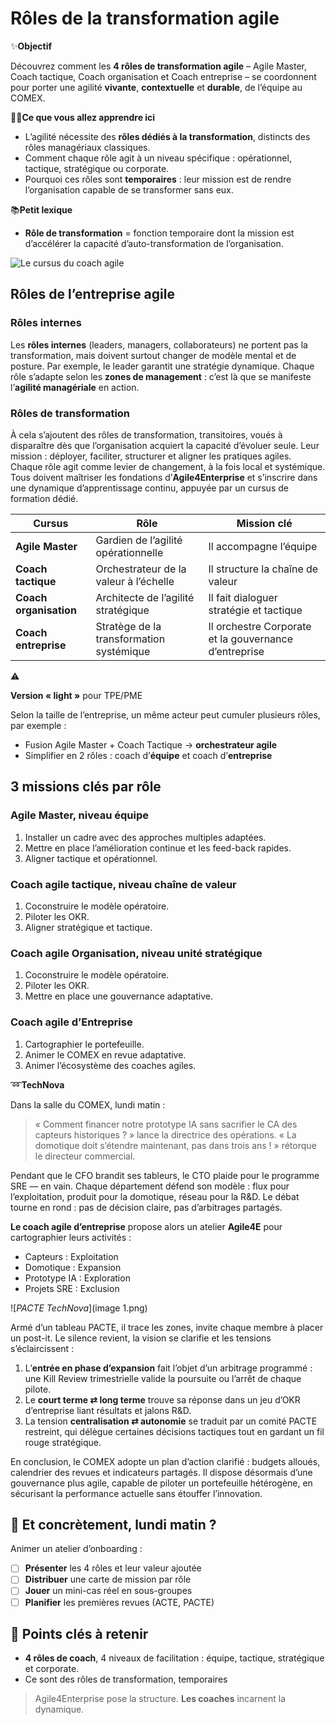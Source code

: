 # Rôles de la transformation agile

✨**Objectif**

Découvrez comment les **4 rôles de transformation agile** – Agile Master, Coach tactique, Coach organisation et Coach entreprise – se coordonnent pour porter une agilité **vivante**, **contextuelle** et **durable**, de l’équipe au COMEX.

🧑‍🎓**Ce que vous allez apprendre ici**

- L’agilité nécessite des **rôles dédiés à la transformation**, distincts des rôles managériaux classiques.
- Comment chaque rôle agit à un niveau spécifique : opérationnel, tactique, stratégique ou corporate.
- Pourquoi ces rôles sont **temporaires** : leur mission est de rendre l’organisation capable de se transformer sans eux.

📚**Petit lexique**

- **Rôle de transformation** = fonction temporaire dont la mission est d’accélérer la capacité d’auto-transformation de l’organisation.

![Le cursus du coach agile](image.png)

## Rôles de l’entreprise agile

### Rôles internes

Les **rôles internes** (leaders, managers, collaborateurs) ne portent pas la transformation, mais doivent surtout changer de modèle mental et de posture. Par exemple, le leader garantit une stratégie dynamique. Chaque rôle s’adapte selon les **zones de management** : c’est là que se manifeste l’**agilité managériale** en action.

### Rôles de transformation

À cela s’ajoutent des rôles de transformation, transitoires, voués à disparaître dès que l’organisation acquiert la capacité d’évoluer seule. Leur mission : déployer, faciliter, structurer et aligner les pratiques agiles. Chaque rôle agit comme levier de changement, à la fois local et systémique. Tous doivent maîtriser les fondations d’**Agile4Enterprise** et s’inscrire dans une dynamique d’apprentissage continu, appuyée par un cursus de formation dédié.

| Cursus | Rôle | Mission clé |
| --- | --- | --- |
| **Agile Master** | Gardien de l’agilité opérationnelle | Il accompagne l’équipe |
| **Coach tactique** | Orchestrateur de la valeur à l’échelle | Il structure la chaîne de valeur |
| **Coach organisation** | Architecte de l’agilité stratégique|Il fait dialoguer stratégie et tactique |
| **Coach entreprise** | Stratège de la transformation systémique | Il orchestre Corporate et la gouvernance d’entreprise |

⚠️

**Version « light »** pour TPE/PME

Selon la taille de l’entreprise, un même acteur peut cumuler plusieurs rôles, par exemple :

- Fusion Agile Master + Coach Tactique → **orchestrateur agile**
- Simplifier en 2 rôles : coach d’**équipe** et coach d’**entreprise**

## 3 missions clés par rôle

### Agile Master, niveau équipe

1. Installer un cadre avec des approches multiples adaptées.
2. Mettre en place l’amélioration continue et les feed-back rapides.
3. Aligner tactique et opérationnel.

### Coach agile tactique, niveau chaîne de valeur

1. Coconstruire le modèle opératoire.
2. Piloter les OKR.
3. Aligner stratégique et tactique.

### Coach agile Organisation, niveau unité stratégique

1. Coconstruire le modèle opératoire.
2. Piloter les OKR.
3. Mettre en place une gouvernance adaptative.

### Coach agile d’Entreprise

1. Cartographier le portefeuille.
2. Animer le COMEX en revue adaptative.
3. Animer l’écosystème des coaches agiles.

➿**TechNova**

Dans la salle du COMEX, lundi matin :

> « Comment financer notre prototype IA sans sacrifier le CA des capteurs historiques ? » lance la directrice des opérations. 
> « La domotique doit s’étendre maintenant, pas dans trois ans ! » rétorque le directeur commercial.

Pendant que le CFO brandit ses tableurs, le CTO plaide pour le programme SRE — en vain. Chaque département défend son modèle : flux pour l’exploitation, produit pour la domotique, réseau pour la R&D. Le débat tourne en rond : pas de décision claire, pas d’arbitrages partagés.

**Le coach agile d’entreprise** propose alors un atelier **Agile4E** pour cartographier leurs activités :

- Capteurs : Exploitation
- Domotique : Expansion
- Prototype IA : Exploration
- Projets SRE : Exclusion

![*PACTE TechNova*](image 1.png)

Armé d’un tableau PACTE, il trace les zones, invite chaque membre à placer un post-it. Le silence revient, la vision se clarifie et les tensions s’éclaircissent :

1. L’**entrée en phase d’expansion** fait l’objet d’un arbitrage programmé : une Kill Review trimestrielle valide la poursuite ou l’arrêt de chaque pilote.
2. Le **court terme ⇄ long terme** trouve sa réponse dans un jeu d’OKR d’entreprise liant résultats et jalons R&D.
3. La tension **centralisation ⇄ autonomie** se traduit par un comité PACTE restreint, qui délègue certaines décisions tactiques tout en gardant un fil rouge stratégique.

En conclusion, le COMEX adopte un plan d’action clarifié : budgets alloués, calendrier des revues et indicateurs partagés. Il dispose désormais d’une gouvernance plus agile, capable de piloter un portefeuille hétérogène, en sécurisant la performance actuelle sans étouffer l’innovation.

## 👣 Et concrètement, lundi matin ?

Animer un atelier d’onboarding :

- [ ] **Présenter** les 4 rôles et leur valeur ajoutée
- [ ] **Distribuer** une carte de mission par rôle
- [ ] **Jouer** un mini-cas réel en sous-groupes
- [ ] **Planifier** les premières revues (ACTE, PACTE)

## 🔑 Points clés à retenir

- **4 rôles de coach**, 4 niveaux de facilitation : équipe, tactique, stratégique et corporate.
- Ce sont des rôles de transformation, temporaires

> Agile4Enterprise pose la structure. **Les coaches** incarnent la dynamique.

